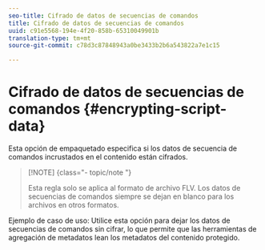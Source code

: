 ```yaml
---
seo-title: Cifrado de datos de secuencias de comandos
title: Cifrado de datos de secuencias de comandos
uuid: c91e5568-194e-4f20-858b-65310049901b
translation-type: tm+mt
source-git-commit: c78d3c87848943a0be3433b2b6a543822a7e1c15

---
```



# Cifrado de datos de secuencias de comandos {#encrypting-script-data}

Esta opción de empaquetado especifica si los datos de secuencia de comandos incrustados en el contenido están cifrados.

>[!NOTE] {class=&quot;- topic/note &quot;}
>
>Esta regla solo se aplica al formato de archivo FLV. Los datos de secuencias de comandos siempre se dejan en blanco para los archivos en otros formatos.

Ejemplo de caso de uso: Utilice esta opción para dejar los datos de secuencias de comandos sin cifrar, lo que permite que las herramientas de agregación de metadatos lean los metadatos del contenido protegido.

